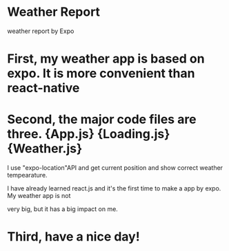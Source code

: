 # Weather Report
weather report by Expo 

# First, my weather app is based on expo. It is more convenient than react-native

# Second, the major code files are three. {App.js} {Loading.js} {Weather.js}

I use "expo-location"API and get current position and show correct weather tempearature. 

I have already learned react.js and it's the first time to make a app by expo. My weather app is not 

very big, but it has a big impact on me.

# Third, have a nice day!  
